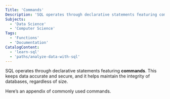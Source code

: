 ```yaml
---
Title: 'Commands'
Description: 'SQL operates through declarative statements featuring commands.'
Subjects:
  - 'Data Science'
  - 'Computer Science'
Tags:
  - 'Functions'
  - 'Documentation'
CatalogContent:
  - 'learn-sql'
  - 'paths/analyze-data-with-sql'
---
```


SQL operates through declarative statements featuring **commands**. This keeps data accurate and secure, and it helps maintain the integrity of databases, regardless of size.

Here’s an appendix of commonly used commands.
